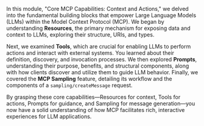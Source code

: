 In this module, "Core MCP Capabilities: Context and Actions," we delved into the fundamental building blocks that empower Large Language Models (LLMs) within the Model Context Protocol (MCP). We began by understanding **Resources**, the primary mechanism for exposing data and context to LLMs, exploring their structure, URIs, and types.

Next, we examined **Tools**, which are crucial for enabling LLMs to perform actions and interact with external systems. You learned about their definition, discovery, and invocation processes. We then explored **Prompts**, understanding their purpose, benefits, and structural components, along with how clients discover and utilize them to guide LLM behavior. Finally, we covered the **MCP Sampling** feature, detailing its workflow and the components of a `sampling/createMessage` request.

By grasping these core capabilities—Resources for context, Tools for actions, Prompts for guidance, and Sampling for message generation—you now have a solid understanding of how MCP facilitates rich, interactive experiences for LLM applications.